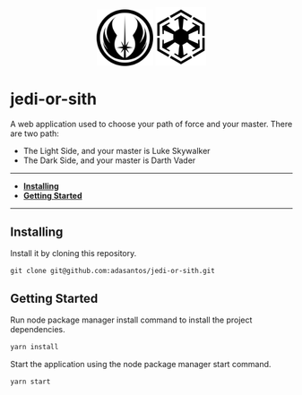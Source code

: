 <p align="center">
    <img src="misc\img\jedi-logo.png" width="20%" />  <img src="misc\img\sith-logo.png" width="18%" />
</p>

# jedi-or-sith

A web application used to choose your path of force and your master.
There are two path:
- The Light Side, and your master is Luke Skywalker
- The Dark Side, and your master is Darth Vader

---

- [**Installing**](#installing)
- [**Getting Started**](#getting-started)

---

## Installing

Install it by cloning this repository.

```
git clone git@github.com:adasantos/jedi-or-sith.git
```

## Getting Started

Run node package manager install command to install the project dependencies.

```js
yarn install
```

Start the application using the node package manager start command.

```js
yarn start
```